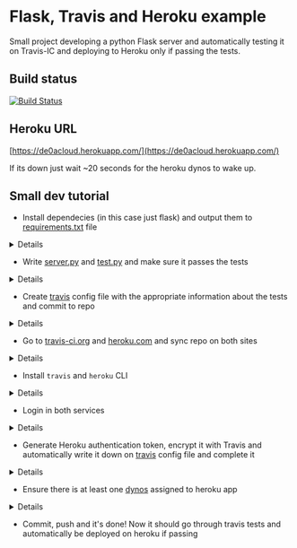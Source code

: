 # Flask, Travis and Heroku example

Small project developing a python Flask server and automatically testing it on Travis-IC and deploying to Heroku only if passing the tests.

## Build status

[![Build Status](https://travis-ci.org/gomezportillo/de0acloud.svg?branch=master)](https://travis-ci.org/gomezportillo/de0acloud)

## Heroku URL

[https://de0acloud.herokuapp.com/](https://de0acloud.herokuapp.com/)

If its down just wait ~20 seconds for the heroku dynos to wake up.

## Small dev tutorial

* Install dependecies (in this case just flask) and output them to [requirements.txt](requrements.txt) file
<details>

```bash
pip3 install flask
pip3 freeze > requirements.txt
```
</details>

* Write [server.py](server.py) and [test.py](test.py) and make sure it passes the tests
<details>

```bash
python3 test.py
```
</details>

* Create [travis](.travis.yml) config file with the appropriate information about the tests and commit to repo
<details>

```yaml
language: python
python:
  - '3.5'
install:
  - pip3 install -r requirements.txt
script:
  - python3 test.py
```
</details>

* Go to [travis-ci.org](hhttps://travis-ci.org/) and [heroku.com](https://heroku.com/) and sync repo on both sites
<details>

Now you can add the travis _build status_ lab to the readme
</details>

* Install `travis` and `heroku` CLI
<details>

```bash
apt-get install ruby && gem install travis
snap install --classic heroku
```
</details>

* Login in both services
<details>

```bash
heroku login
travis login
```
</details>

* Generate Heroku authentication token, encrypt it with Travis and automatically write it down on [travis](.travis.yml) config file and complete it
<details>

```bash
travis encrypt $(heroku auth:token) --add deploy.api_key
```
</details>

* Ensure there is at least one [dynos](https://www.heroku.com/dynos) assigned to heroku app
<details>

```bash
heroku ps:scale web=1 --app de0acloud
```
</details>

* Commit, push and it's done! Now it should go through travis tests and automatically be deployed on heroku if passing

